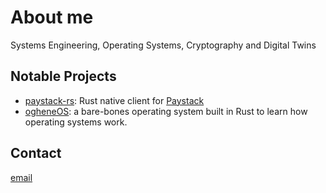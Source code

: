 # About me

Systems Engineering, Operating Systems, Cryptography and Digital Twins

## Notable Projects

- [paystack-rs](https://github.com/morukele/paystack-rs): Rust native client for [Paystack](https://paystack.com)
- [ogheneOS](https://github.com/morukele/ogheneOS): a bare-bones operating system built in Rust to learn how operating systems work.

## Contact

[email](orukele.dev@gmail.com)
